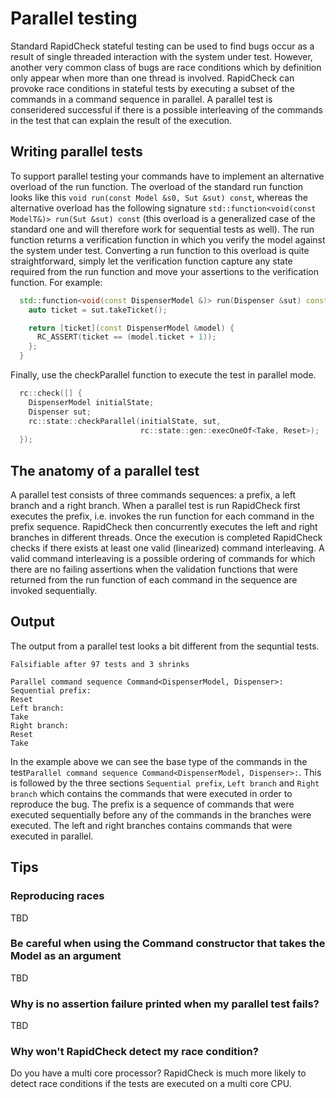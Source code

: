 Parallel testing
=========================
Standard RapidCheck stateful testing can be used to find bugs occur as a result of single threaded interaction with the system under test. However, another very common class of bugs are race conditions which by definition only appear when more than one thread is involved. RapidCheck can provoke race conditions in stateful tests by executing a subset of the commands in a command sequence in parallel. A parallel test is conseridered successful if there is a possible interleaving of the commands in the test that can explain the result of the execution.

## Writing parallel tests ##
To support parallel testing your commands have to implement an alternative overload of the run function. The overload of the standard run function looks like this ```void run(const Model &s0, Sut &sut) const```, whereas the alternative overload has the following signature ```std::function<void(const ModelT&)> run(Sut &sut) const``` (this overload is a generalized case of the standard one and will therefore work for sequential tests as well). The run function returns a verification function in which you verify the model against the system under test. Converting a run function to this overload is quite straightforward, simply let the verification function capture any state required from the run function and move your assertions to the verification function. For example:

```c++
  std::function<void(const DispenserModel &)> run(Dispenser &sut) const override {
    auto ticket = sut.takeTicket();

    return [ticket](const DispenserModel &model) {
      RC_ASSERT(ticket == (model.ticket + 1));
    };
  }
```

Finally, use the checkParallel function to execute the test in parallel mode.

```c++
  rc::check([] {
    DispenserModel initialState;
    Dispenser sut;
    rc::state::checkParallel(initialState, sut,
                             rc::state::gen::execOneOf<Take, Reset>);
  });
```

## The anatomy of a parallel test ##
A parallel test consists of three commands sequences: a prefix, a left branch and a right branch. When a parallel test is run RapidCheck first executes the prefix, i.e. invokes the run function for each command in the prefix sequence. RapidCheck then concurrently executes the left and right branches in different threads. Once the execution is completed RapidCheck checks if there exists at least one valid (linearized) command interleaving. A valid command interleaving is a possible ordering of commands for which there are no failing assertions when the validation functions that were returned from the run function of each command in the sequence are invoked sequentially.

## Output ##
The output from a parallel test looks a bit different from the sequntial tests.

```
Falsifiable after 97 tests and 3 shrinks

Parallel command sequence Command<DispenserModel, Dispenser>:
Sequential prefix:
Reset
Left branch:
Take
Right branch:
Reset
Take
```

In the example above we can see the base type of the commands in the test```Parallel command sequence Command<DispenserModel, Dispenser>:```. This is followed by the three sections ```Sequential prefix```, ```Left branch``` and ```Right branch``` which contains the commands that were executed in order to reproduce the bug. The prefix is a sequence of commands that were executed sequentially before any of the commands in the branches were executed. The left and right branches contains commands that were executed in parallel.

## Tips ##
### Reproducing races ###
TBD
### Be careful when using the Command constructor that takes the Model as an argument ###
TBD
### Why is no assertion failure printed when my parallel test fails? ###
TBD

### Why won't RapidCheck detect my race condition? ###
Do you have a multi core processor? RapidCheck is much more likely to detect race conditions if the tests are executed on a multi core CPU.
